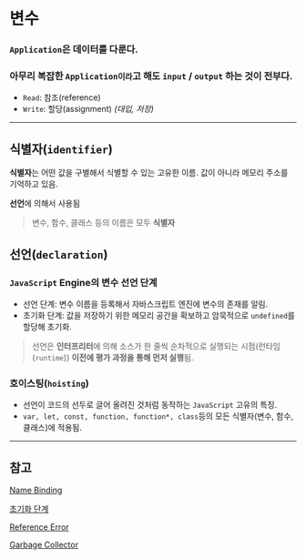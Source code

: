# 변수

### `Application`은 데이터를 다룬다.
### 아무리 복잡한 `Application이라`고 해도 `input` / `output` 하는 것이 전부다.

- `Read`: 참조(reference)
- `Write`: 할당(assignment) _(대입, 저장)_

---

## 식별자(`identifier`)

**식별자**는 어떤 값을 구별해서 식별할 수 있는 고유한 이름.
값이 아니라 메모리 주소를 기억하고 있음.

**선언**에 의해서 사용됨

> 변수, 함수, 클래스 등의 이름은 모두 **식별자**

## 선언(`declaration`)

### `JavaScript` Engine의 변수 선언 단계

- 선언 단계: 변수 이름을 등록해서 자바스크립트 엔진에 변수의 존재를 알림.
- 초기화 단계: 값을 저장하기 위한 메모리 공간을 확보하고 암묵적으로 `undefined`를 할당해 초기화.

> 선언은 **인터프리터**에 의해 소스가 한 줄씩 순차적으로 실행되는 시점(런타임(`runtime`)) **이전에 평가 과정을 통해 먼저 실행**됨.

### 호이스팅(`hoisting`)

- 선언이 코드의 선두로 글어 올려진 것처럼 동작하는 `JavaScript` 고유의 특징.
- `var, let, const, function, function*, class`등의 모든 식별자(변수, 함수, 클래스)에 적용됨.

---

## 참고

[Name Binding](https://ko.wikipedia.org/wiki/%EB%84%A4%EC%9E%84_%EB%B0%94%EC%9D%B8%EB%94%A9 "위키백과: 네임 바인딩")

[초기화 단계](https://262.ecma-international.org/11.0/#sec-variable-statement "ECMA2020: 변수 선언문")

[Reference Error](https://developer.mozilla.org/ko/docs/Web/JavaScript/Reference/Global_Objects/ReferenceError "Mozlia: 참조 에러")

[Garbage Collector](<https://ko.wikipedia.org/wiki/%EC%93%B0%EB%A0%88%EA%B8%B0_%EC%88%98%EC%A7%91_(%EC%BB%B4%ED%93%A8%ED%84%B0_%EA%B3%BC%ED%95%99)> "위키백과: 가비지 컬렉터")
